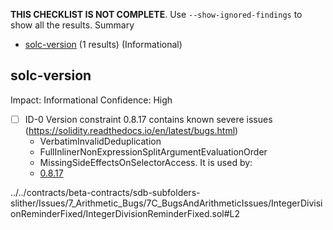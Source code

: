 **THIS CHECKLIST IS NOT COMPLETE**. Use `--show-ignored-findings` to show all the results.
Summary
 - [solc-version](#solc-version) (1 results) (Informational)
## solc-version
Impact: Informational
Confidence: High
 - [ ] ID-0
Version constraint 0.8.17 contains known severe issues (https://solidity.readthedocs.io/en/latest/bugs.html)
	- VerbatimInvalidDeduplication
	- FullInlinerNonExpressionSplitArgumentEvaluationOrder
	- MissingSideEffectsOnSelectorAccess.
It is used by:
	- [0.8.17](../../contracts/beta-contracts/sdb-subfolders-slither/Issues/7_Arithmetic_Bugs/7C_BugsAndArithmeticIssues/IntegerDivisionReminderFixed/IntegerDivisionReminderFixed.sol#L2)

../../contracts/beta-contracts/sdb-subfolders-slither/Issues/7_Arithmetic_Bugs/7C_BugsAndArithmeticIssues/IntegerDivisionReminderFixed/IntegerDivisionReminderFixed.sol#L2


